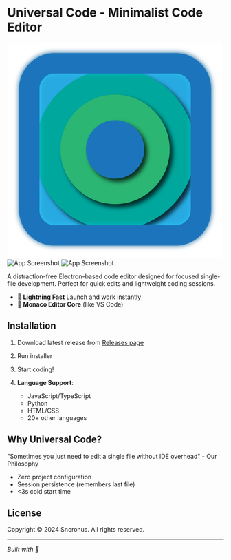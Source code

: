 # Universal Code - Minimalist Code Editor
![App Icon](b.png)
![App Screenshot](a(1).png)
![App Screenshot](a(2).png)

A distraction-free Electron-based code editor designed for focused single-file development. Perfect for quick edits and lightweight coding sessions.

- 🚀 **Lightning Fast** Launch and work instantly
- 📝 **Monaco Editor Core** (like VS Code)


## Installation

1. Download latest release from [Releases page](https://github.com/sncronus/universal-code/releases)
2. Run installer
3. Start coding!

3. **Language Support**:
   - JavaScript/TypeScript
   - Python
   - HTML/CSS
   - 20+ other languages

## Why Universal Code?

"Sometimes you just need to edit a single file without IDE overhead" - Our Philosophy

- Zero project configuration
- Session persistence (remembers last file)
- <3s cold start time

## License
Copyright © 2024 Sncronus. All rights reserved.

---

*Built with 💙*
